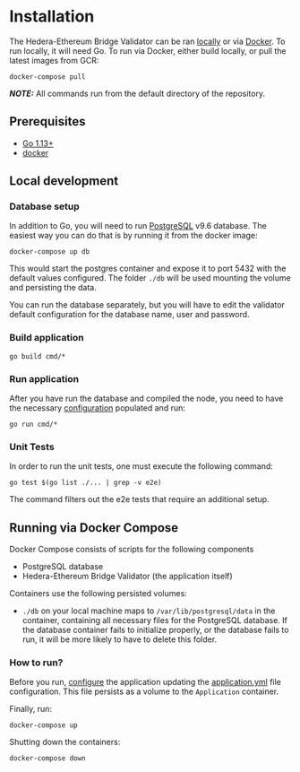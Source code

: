 # Installation

The Hedera-Ethereum Bridge Validator can be ran [locally](#local-development) or via [Docker](#running-via-docker-compose).
To run locally, it will need Go. To run via Docker, either build locally, or pull the latest images from GCR:

```
docker-compose pull
```

**_NOTE:_** All commands run from the default directory of the repository.

## Prerequisites
- [Go 1.13+](https://golang.org/doc/install)
- [docker](https://docs.docker.com/install/)

## Local development

### Database setup

In addition to Go, you will need to run [PostgreSQL](https://postgresql.org) v9.6 database. The easiest way you can do that is by running it from the docker image:

```
docker-compose up db
```

This would start the postgres container and expose it to port 5432 with the default values configured.
The folder `./db` will be used mounting the volume and persisting the data.

You can run the database separately, but you will have to edit the validator default configuration for the database name, user and password.

### Build application

```
go build cmd/*
```

### Run application

After you have run the database and compiled the node, you need to have the necessary [configuration](configuration.md) populated and run:
```
go run cmd/*
```

### Unit Tests
In order to run the unit tests, one must execute the following command:
```
go test $(go list ./... | grep -v e2e)
```
The command filters out the e2e tests that require an additional setup.

## Running via Docker Compose

Docker Compose consists of scripts for the following components
 - PostgreSQL database
 - Hedera-Ethereum Bridge Validator (the application itself)
 
Containers use the following persisted volumes:
 - `./db` on your local machine maps to `/var/lib/postgresql/data` in the container, containing all necessary files
   for the PostgreSQL database. If the database container fails to initialize properly, or the database fails to run,
   it will be more likely to have to delete this folder. 
   
### How to run?

Before you run, [configure](configuration.md) the application updating the [application.yml](../application.yml)
file configuration. This file persists as a volume to the `Application` container.

Finally, run:
```
docker-compose up
```

Shutting down the containers:
```
docker-compose down
```
